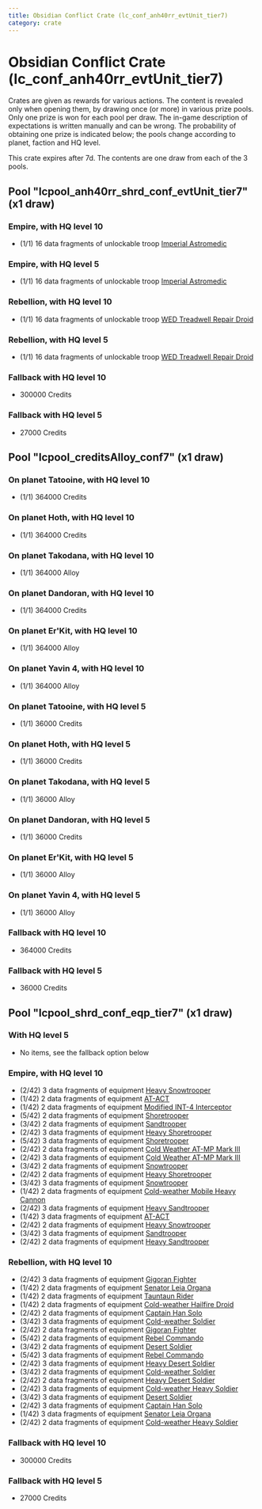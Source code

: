 ```yaml
---
title: Obsidian Conflict Crate (lc_conf_anh40rr_evtUnit_tier7)
category: crate
---
```


# Obsidian Conflict Crate (lc_conf_anh40rr_evtUnit_tier7)

Crates are given as rewards for various actions. The content is revealed only when opening them, by drawing once (or more) in various prize pools. Only one prize is won for each pool per draw. The in-game description of expectations is written manually and can be wrong. The probability of obtaining one prize is indicated below; the pools change according to planet, faction and HQ level.

This crate expires after 7d. The contents are one draw from each of the 3 pools.

## Pool "lcpool_anh40rr_shrd_conf_evtUnit_tier7" (x1 draw)

### Empire, with HQ level 10

  * (1/1) 16 data fragments of unlockable troop [Imperial Astromedic](R5Medic)

### Empire, with HQ level 5

  * (1/1) 16 data fragments of unlockable troop [Imperial Astromedic](R5Medic)

### Rebellion, with HQ level 10

  * (1/1) 16 data fragments of unlockable troop [WED Treadwell Repair Droid](Treadwell)

### Rebellion, with HQ level 5

  * (1/1) 16 data fragments of unlockable troop [WED Treadwell Repair Droid](Treadwell)

### Fallback with HQ level 10

  * 300000 Credits

### Fallback with HQ level 5

  * 27000 Credits

## Pool "lcpool_creditsAlloy_conf7" (x1 draw)

### On planet Tatooine, with HQ level 10

  * (1/1) 364000 Credits

### On planet Hoth, with HQ level 10

  * (1/1) 364000 Credits

### On planet Takodana, with HQ level 10

  * (1/1) 364000 Alloy

### On planet Dandoran, with HQ level 10

  * (1/1) 364000 Credits

### On planet Er'Kit, with HQ level 10

  * (1/1) 364000 Alloy

### On planet Yavin 4, with HQ level 10

  * (1/1) 364000 Alloy

### On planet Tatooine, with HQ level 5

  * (1/1) 36000 Credits

### On planet Hoth, with HQ level 5

  * (1/1) 36000 Credits

### On planet Takodana, with HQ level 5

  * (1/1) 36000 Alloy

### On planet Dandoran, with HQ level 5

  * (1/1) 36000 Credits

### On planet Er'Kit, with HQ level 5

  * (1/1) 36000 Alloy

### On planet Yavin 4, with HQ level 5

  * (1/1) 36000 Alloy

### Fallback with HQ level 10

  * 364000 Credits

### Fallback with HQ level 5

  * 36000 Credits

## Pool "lcpool_shrd_conf_eqp_tier7" (x1 draw)

### With HQ level 5

  * No items, see the fallback option below

### Empire, with HQ level 10

  * (2/42) 3 data fragments of equipment [Heavy Snowtrooper](eqpEmpireHeavySnowtrooper)
  * (1/42) 2 data fragments of equipment [AT-ACT](eqpEmpireCargoGreatDane)
  * (1/42) 2 data fragments of equipment [Modified INT-4 Interceptor](eqpEmpireArcticINT4)
  * (5/42) 2 data fragments of equipment [Shoretrooper](eqpEmpirePentagonTrooper)
  * (3/42) 2 data fragments of equipment [Sandtrooper](eqpEmpireSandtrooper)
  * (2/42) 3 data fragments of equipment [Heavy Shoretrooper](eqpEmpirePentagonHeavyTrooper)
  * (5/42) 3 data fragments of equipment [Shoretrooper](eqpEmpirePentagonTrooper)
  * (2/42) 2 data fragments of equipment [Cold Weather AT-MP Mark III](eqpEmpireArcticATMP)
  * (2/42) 3 data fragments of equipment [Cold Weather AT-MP Mark III](eqpEmpireArcticATMP)
  * (3/42) 2 data fragments of equipment [Snowtrooper](eqpEmpireSnowtrooper)
  * (2/42) 2 data fragments of equipment [Heavy Shoretrooper](eqpEmpirePentagonHeavyTrooper)
  * (3/42) 3 data fragments of equipment [Snowtrooper](eqpEmpireSnowtrooper)
  * (1/42) 2 data fragments of equipment [Cold-weather Mobile Heavy Cannon](eqpEmpireArcticMHC)
  * (2/42) 3 data fragments of equipment [Heavy Sandtrooper](eqpEmpireHeavySandtrooper)
  * (1/42) 3 data fragments of equipment [AT-ACT](eqpEmpireCargoGreatDane)
  * (2/42) 2 data fragments of equipment [Heavy Snowtrooper](eqpEmpireHeavySnowtrooper)
  * (3/42) 3 data fragments of equipment [Sandtrooper](eqpEmpireSandtrooper)
  * (2/42) 2 data fragments of equipment [Heavy Sandtrooper](eqpEmpireHeavySandtrooper)

### Rebellion, with HQ level 10

  * (2/42) 3 data fragments of equipment [Gigoran Fighter](eqpRebelShaggyAlien)
  * (1/42) 2 data fragments of equipment [Senator Leia Organa](eqpRebelDiplomat)
  * (1/42) 2 data fragments of equipment [Tauntaun Rider](eqpRebelTauntaun)
  * (1/42) 2 data fragments of equipment [Cold-weather Hailfire Droid](eqpRebelArcticHailfire)
  * (2/42) 2 data fragments of equipment [Captain Han Solo](eqpRebelCaptainSolo)
  * (3/42) 3 data fragments of equipment [Cold-weather Soldier](eqpRebelEchoBaseSoldier)
  * (2/42) 2 data fragments of equipment [Gigoran Fighter](eqpRebelShaggyAlien)
  * (5/42) 2 data fragments of equipment [Rebel Commando](eqpRebelPentagonSoldier)
  * (3/42) 2 data fragments of equipment [Desert Soldier](eqpRebelSandSoldier)
  * (5/42) 3 data fragments of equipment [Rebel Commando](eqpRebelPentagonSoldier)
  * (2/42) 3 data fragments of equipment [Heavy Desert Soldier](eqpRebelHeavySandSoldier)
  * (3/42) 2 data fragments of equipment [Cold-weather Soldier](eqpRebelEchoBaseSoldier)
  * (2/42) 2 data fragments of equipment [Heavy Desert Soldier](eqpRebelHeavySandSoldier)
  * (2/42) 3 data fragments of equipment [Cold-weather Heavy Soldier](eqpRebelEchoBaseHeavySoldier)
  * (3/42) 3 data fragments of equipment [Desert Soldier](eqpRebelSandSoldier)
  * (2/42) 3 data fragments of equipment [Captain Han Solo](eqpRebelCaptainSolo)
  * (1/42) 3 data fragments of equipment [Senator Leia Organa](eqpRebelDiplomat)
  * (2/42) 2 data fragments of equipment [Cold-weather Heavy Soldier](eqpRebelEchoBaseHeavySoldier)

### Fallback with HQ level 10

  * 300000 Credits

### Fallback with HQ level 5

  * 27000 Credits